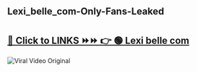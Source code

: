 
 ## Lexi_belle_com-Only-Fans-Leaked

# <h2><a href="https://clipsfans.com/Lexi_belle_com&ref=git">🔗 Click to LINKS ⏩⏩ 👉 🟢 Lexi belle com </a></h2>

<a href="https://clipsfans.com/Lexi_belle_com&ref=git" rel="nofollow" data-target="animated-image.originalLink"><img src="https://i.ibb.co.com/xMMVF88/686577567.gif" alt="Viral Video Original" style="max-width: 100%; display: inline-block;" data-target="animated-image.originalImage"></a>
